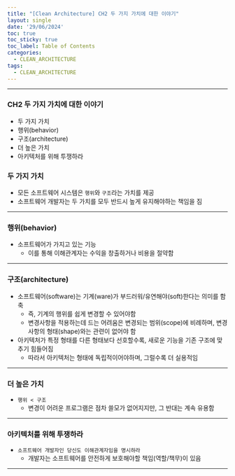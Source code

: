 ```yaml
---
title: "[Clean Architecture] CH2 두 가지 가치에 대한 이야기"
layout: single
date: '29/06/2024'
toc: true
toc_sticky: true
toc_label: Table of Contents
categories:
  - CLEAN_ARCHITECTURE
tags:
  - CLEAN_ARCHITECTURE
---
```


---

### CH2 두 가지 가치에 대한 이야기
* 두 가지 가치
* 행위(behavior)
* 구조(architecture)
* 더 높은 가치
* 아키텍처를 위해 투쟁하라


### 두 가지 가치
* 모든 소프트웨어 시스템은 `행위`와 `구조`라는 가치를 제공
* 소프트웨어 개발자는 두 가치를 모두 반드시 높게 유지해야하는 책임을 짐

---

### 행위(behavior)
* 소프트웨어가 가지고 있는 기능
    * 이를 통해 이해관계자는 수익을 창출하거나 비용을 절약함

---

### 구조(architecture)
* 소프트웨어(software)는 기계(ware)가 부드러워/유연해야(soft)한다는 의미를 함축
    * 즉, 기계의 행위를 쉽게 변경할 수 있어야함
    * 변경사항을 적용하는데 드는 어려움은 변경되는 범위(scope)에 비례하며, 변경사항의 형태(shape)와는 관련이 없어야 함
* 아키텍처가 특정 형태를 다른 형태보다 선호할수록, 새로운 기능을 기존 구조에 맞추기 힘들어짐
    * 따라서 아키텍처는 형태에 독립적이어야하며, 그럴수록 더 실용적임

---

### 더 높은 가치
* `행위 < 구조`
    * 변경이 어려운 프로그램은 점차 쓸모가 없어지지만, 그 반대는 계속 유용함

---

### 아키텍처를 위해 투쟁하라
* `소프트웨어 개발자인 당신도 이해관계자임을 명시하라`
    * 개발자는 소프트웨어를 안전하게 보호해야할 책임(역할/책무)이 있음

---
